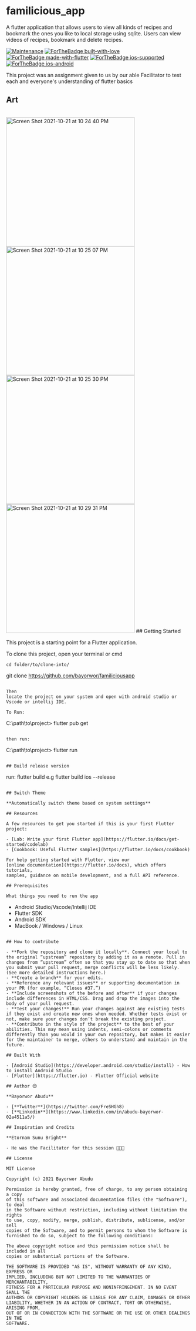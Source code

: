 # familicious_app

A flutter application that allows users to view all kinds of recipes and bookmark the ones you like to local storage using sqlite. Users can view videos of recipes, bookmark and delete recipes.

<p align="center">

[![Maintenance](https://img.shields.io/badge/Maintained%3F-yes-green.svg)](https://github.com/RegNex/Tasky/graphs/commit-activity)
[![ForTheBadge built-with-love](http://ForTheBadge.com/images/badges/built-with-love.svg)](https://github.com/RegNex/)
[![ForTheBadge made-with-flutter](https://img.shields.io/badge/flutter-made%20with%20flutter-blue.svg)](https://flutter.dev)
[![ForTheBadge ios-supported](https://img.shields.io/badge/IOS-IOS%20Supported-lightgrey.svg)](https://flutter.dev)
[![ForTheBadge ios-android](https://img.shields.io/badge/android-android%20supported-green.svg)](https://flutter.dev)

</p>

<p>
This project was an assignment given to us by our able Facilitator to test each and everyone's understanding of flutter basics
</p>

## Art

<br>
   
<tr>
    <td><img align="left" width="350" alt="Screen Shot 2021-10-21 at 10 24 40 PM" src="https://user-images.githubusercontent.com/49689322/138366134-a7716b4b-7ff8-4230-9845-f2058a526d1f.png" />
    <img align="left" width="350" alt="Screen Shot 2021-10-21 at 10 25 07 PM" src="https://user-images.githubusercontent.com/49689322/138366189-4153b351-f2e1-49ed-b534-0efc869aa834.png" />
    <img  align="left"  width="350" alt="Screen Shot 2021-10-21 at 10 25 30 PM" src="https://user-images.githubusercontent.com/49689322/138366208-c72ff0b4-45b3-4c0d-90be-761f6da00628.png" />
    <img width="350" alt="Screen Shot 2021-10-21 at 10 29 31 PM" src="https://user-images.githubusercontent.com/49689322/138491451-a945dfbd-20ed-4779-b0ac-4ad8a1308e47.png" /></td> 
</tr>
## Getting Started

This project is a starting point for a Flutter application.

To clone this project,
open your terminal or cmd

```
cd folder/to/clone-into/
```

git clone https://github.com/bayorwor/familiciousapp

```

Then
locate the project on your system and open with android studio or Vscode or intellij IDE.

To Run:

```

C:\path\to\project> flutter pub get

```

then run:

```

C:\path\to\project> flutter run

```

## Build release version

```

run: flutter build <OS PLATFORM> e.g flutter build ios --release

```

## Switch Theme

**Automatically switch theme based on system settings**

## Resources

A few resources to get you started if this is your first Flutter project:

- [Lab: Write your first Flutter app](https://flutter.io/docs/get-started/codelab)
- [Cookbook: Useful Flutter samples](https://flutter.io/docs/cookbook)

For help getting started with Flutter, view our
[online documentation](https://flutter.io/docs), which offers tutorials,
samples, guidance on mobile development, and a full API reference.

## Prerequisites

What things you need to run the app

```

- Android Studio/Vscode/Intellij IDE
- Flutter SDK
- Android SDK
- MacBook / Windows / Linux

```

## How to contribute

- **Fork the repository and clone it locally**. Connect your local to the original “upstream” repository by adding it as a remote. Pull in changes from “upstream” often so that you stay up to date so that when you submit your pull request, merge conflicts will be less likely. (See more detailed instructions here.)
- **Create a branch** for your edits.
- **Reference any relevant issues** or supporting documentation in your PR (for example, “Closes #37.”)
- **Include screenshots of the before and after** if your changes include differences in HTML/CSS. Drag and drop the images into the body of your pull request.
- **Test your changes!** Run your changes against any existing tests if they exist and create new ones when needed. Whether tests exist or not, make sure your changes don’t break the existing project.
- **Contribute in the style of the project** to the best of your abilities. This may mean using indents, semi-colons or comments differently than you would in your own repository, but makes it easier for the maintainer to merge, others to understand and maintain in the future.

## Built With

- [Android Studio](https://developer.android.com/studio/install) - How to install Android Studio
- [Flutter](https://flutter.io) - Flutter Official website

## Author 😊

**Bayorwor Abudu**

- [**Twitter**](https://twitter.com/FreSHGh8)
- [**Linkedin**](https://www.linkedin.com/in/abudu-bayorwor-02a4511a5/)

## Inspiration and Credits

**Etornam Sunu Bright**

- He was the Facilitator for this session 🙏🤝🙈

## License

MIT License

Copyright (c) 2021 Bayorwor Abudu

Permission is hereby granted, free of charge, to any person obtaining a copy
of this software and associated documentation files (the "Software"), to deal
in the Software without restriction, including without limitation the rights
to use, copy, modify, merge, publish, distribute, sublicense, and/or sell
copies of the Software, and to permit persons to whom the Software is
furnished to do so, subject to the following conditions:

The above copyright notice and this permission notice shall be included in all
copies or substantial portions of the Software.

THE SOFTWARE IS PROVIDED "AS IS", WITHOUT WARRANTY OF ANY KIND, EXPRESS OR
IMPLIED, INCLUDING BUT NOT LIMITED TO THE WARRANTIES OF MERCHANTABILITY,
FITNESS FOR A PARTICULAR PURPOSE AND NONINFRINGEMENT. IN NO EVENT SHALL THE
AUTHORS OR COPYRIGHT HOLDERS BE LIABLE FOR ANY CLAIM, DAMAGES OR OTHER
LIABILITY, WHETHER IN AN ACTION OF CONTRACT, TORT OR OTHERWISE, ARISING FROM,
OUT OF OR IN CONNECTION WITH THE SOFTWARE OR THE USE OR OTHER DEALINGS IN THE
SOFTWARE.
```
